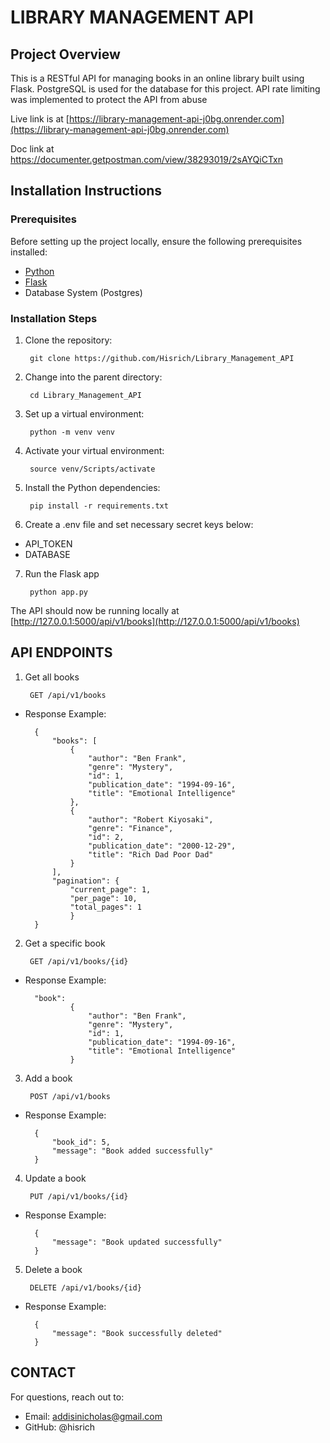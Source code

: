 # LIBRARY MANAGEMENT API

## Project Overview
This is a RESTful API for managing books in an online library built using Flask. PostgreSQL is used for the database for this project. API rate limiting was implemented to protect the API from abuse

Live link is at [https://library-management-api-j0bg.onrender.com](https://library-management-api-j0bg.onrender.com)

Doc link at https://documenter.getpostman.com/view/38293019/2sAYQiCTxn


## Installation Instructions

### Prerequisites

Before setting up the project locally, ensure the following prerequisites installed:

- [Python](https://www.python.org/downloads/)
- [Flask](https://pypi.org/project/Flask/)
- Database System (Postgres)


### Installation Steps

1. Clone the repository:

        git clone https://github.com/Hisrich/Library_Management_API

2. Change into the parent directory:

        cd Library_Management_API

3. Set up a virtual environment:

        python -m venv venv

4. Activate your virtual environment:

        source venv/Scripts/activate

5. Install the Python dependencies:

        pip install -r requirements.txt

6. Create a .env file and set necessary secret keys below:
- API_TOKEN
- DATABASE

7. Run the Flask app

        python app.py


The API should now be running locally at [http://127.0.0.1:5000/api/v1/books](http://127.0.0.1:5000/api/v1/books)



## API ENDPOINTS

1. Get all books

        GET /api/v1/books

- Response Example:

        {
            "books": [
                {
                    "author": "Ben Frank",
                    "genre": "Mystery",
                    "id": 1,
                    "publication_date": "1994-09-16",
                    "title": "Emotional Intelligence"
                },
                {
                    "author": "Robert Kiyosaki",
                    "genre": "Finance",
                    "id": 2,
                    "publication_date": "2000-12-29",
                    "title": "Rich Dad Poor Dad"
                }
            ], 
            "pagination": {
                "current_page": 1,
                "per_page": 10,
                "total_pages": 1
                }
        }


2. Get a specific book

        GET /api/v1/books/{id}

- Response Example:

        "book":
                {
                    "author": "Ben Frank",
                    "genre": "Mystery",
                    "id": 1,
                    "publication_date": "1994-09-16",
                    "title": "Emotional Intelligence"
                }


3. Add a book

        POST /api/v1/books

- Response Example: 
   
        {
            "book_id": 5,
            "message": "Book added successfully"
        }


4. Update a book

        PUT /api/v1/books/{id}

- Response Example:

        {
            "message": "Book updated successfully"
        }


5. Delete a book

        DELETE /api/v1/books/{id}

- Response Example: 

        {
            "message": "Book successfully deleted"
        }


## CONTACT
For questions, reach out to:

- Email: addisinicholas@gmail.com
- GitHub: @hisrich